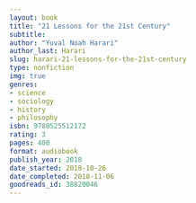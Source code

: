 ```yaml
---
layout: book
title: "21 Lessons for the 21st Century"
subtitle:
author: "Yuval Noah Harari"
author_last: Harari
slug: harari-21-lessons-for-the-21st-century
type: nonfiction
img: true
genres:
- science
- sociology
- history
- philosophy
isbn: 9780525512172
rating: 3
pages: 400
format: audiobook
publish_year: 2018
date_started: 2018-10-26
date_completed: 2018-11-06
goodreads_id: 38820046
---
```

